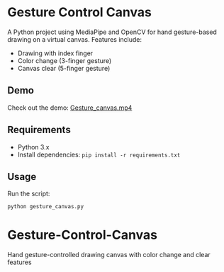 # Gesture Control Canvas

A Python project using MediaPipe and OpenCV for hand gesture-based drawing on a virtual canvas. Features include:
- Drawing with index finger
- Color change (3-finger gesture)
- Canvas clear (5-finger gesture)

## Demo
Check out the demo: [Gesture_canvas.mp4](Gesture_canvas.mp4)

## Requirements
- Python 3.x
- Install dependencies: `pip install -r requirements.txt`

## Usage
Run the script:
```bash
python gesture_canvas.py
```

# Gesture-Control-Canvas
Hand gesture-controlled drawing canvas with color change and clear features
